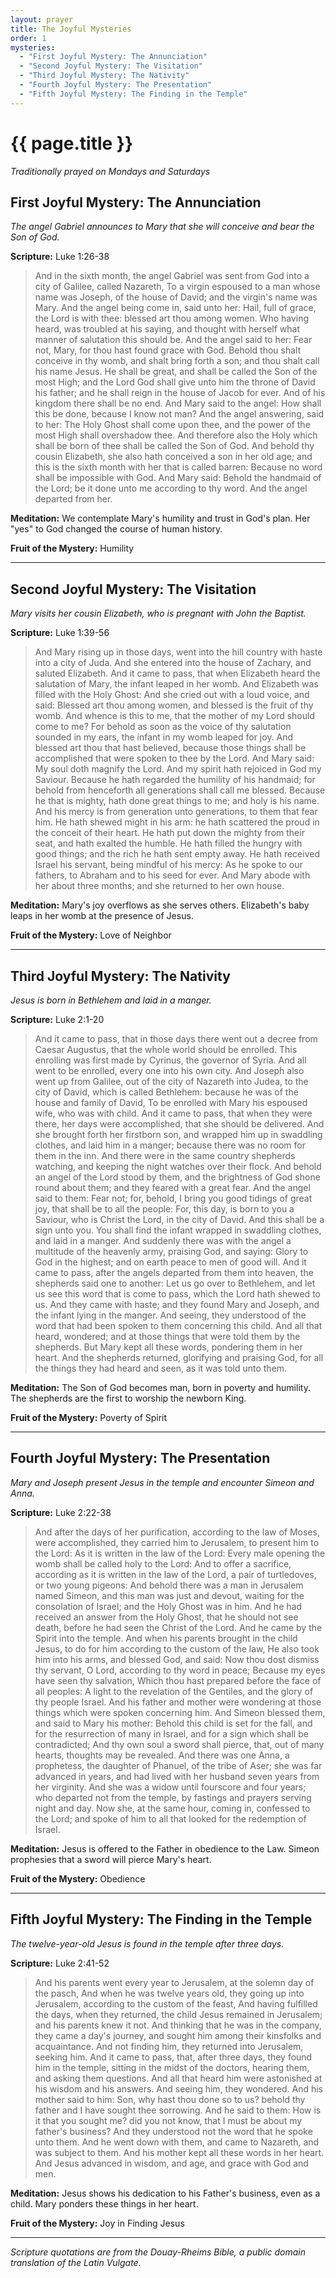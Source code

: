 ```yaml
---
layout: prayer
title: The Joyful Mysteries
order: 1
mysteries:
  - "First Joyful Mystery: The Annunciation"
  - "Second Joyful Mystery: The Visitation"
  - "Third Joyful Mystery: The Nativity"
  - "Fourth Joyful Mystery: The Presentation"
  - "Fifth Joyful Mystery: The Finding in the Temple"
---
```

# {{ page.title }}

*Traditionally prayed on Mondays and Saturdays*

## First Joyful Mystery: The Annunciation

*The angel Gabriel announces to Mary that she will conceive and bear the Son of God.*

**Scripture:** Luke 1:26-38

> And in the sixth month, the angel Gabriel was sent from God into a city of
> Galilee, called Nazareth, To a virgin espoused to a man whose name was Joseph,
> of the house of David; and the virgin's name was Mary. And the angel being
> come in, said unto her: Hail, full of grace, the Lord is with thee: blessed
> art thou among women. Who having heard, was troubled at his saying, and thought
> with herself what manner of salutation this should be. And the angel said to
> her: Fear not, Mary, for thou hast found grace with God. Behold thou shalt
> conceive in thy womb, and shalt bring forth a son; and thou shalt call his
> name Jesus. He shall be great, and shall be called the Son of the most High;
> and the Lord God shall give unto him the throne of David his father; and he
> shall reign in the house of Jacob for ever. And of his kingdom there shall
> be no end. And Mary said to the angel: How shall this be done, because I know
> not man? And the angel answering, said to her: The Holy Ghost shall come upon
> thee, and the power of the most High shall overshadow thee. And therefore
> also the Holy which shall be born of thee shall be called the Son of God.
> And behold thy cousin Elizabeth, she also hath conceived a son in her old age;
> and this is the sixth month with her that is called barren: Because no word
> shall be impossible with God. And Mary said: Behold the handmaid of the Lord;
> be it done unto me according to thy word. And the angel departed from her.

**Meditation:** We contemplate Mary's humility and trust in God's plan. Her
"yes" to God changed the course of human history.

**Fruit of the Mystery:** Humility

---

## Second Joyful Mystery: The Visitation

*Mary visits her cousin Elizabeth, who is pregnant with John the Baptist.*

**Scripture:** Luke 1:39-56

> And Mary rising up in those days, went into the hill country with haste
> into a city of Juda. And she entered into the house of Zachary, and saluted
> Elizabeth. And it came to pass, that when Elizabeth heard the salutation of
> Mary, the infant leaped in her womb. And Elizabeth was filled with the Holy
> Ghost: And she cried out with a loud voice, and said: Blessed art thou among
> women, and blessed is the fruit of thy womb. And whence is this to me, that
> the mother of my Lord should come to me? For behold as soon as the voice of
> thy salutation sounded in my ears, the infant in my womb leaped for joy. And
> blessed art thou that hast believed, because those things shall be accomplished
> that were spoken to thee by the Lord. And Mary said: My soul doth magnify the
> Lord. And my spirit hath rejoiced in God my Saviour. Because he hath regarded
> the humility of his handmaid; for behold from henceforth all generations shall
> call me blessed. Because he that is mighty, hath done great things to me; and
> holy is his name. And his mercy is from generation unto generations, to them
> that fear him. He hath shewed might in his arm: he hath scattered the proud in
> the conceit of their heart. He hath put down the mighty from their seat, and
> hath exalted the humble. He hath filled the hungry with good things; and the
> rich he hath sent empty away. He hath received Israel his servant, being mindful
> of his mercy: As he spoke to our fathers, to Abraham and to his seed for ever.
> And Mary abode with her about three months; and she returned to her own house.

**Meditation:** Mary's joy overflows as she serves others. Elizabeth's baby leaps in her womb at the presence of Jesus.

**Fruit of the Mystery:** Love of Neighbor

---

## Third Joyful Mystery: The Nativity

*Jesus is born in Bethlehem and laid in a manger.*

**Scripture:** Luke 2:1-20

> And it came to pass, that in those days there went out a decree from Caesar
> Augustus, that the whole world should be enrolled. This enrolling was first
> made by Cyrinus, the governor of Syria. And all went to be enrolled, every
> one into his own city. And Joseph also went up from Galilee, out of the city
> of Nazareth into Judea, to the city of David, which is called Bethlehem:
> because he was of the house and family of David, To be enrolled with Mary his
> espoused wife, who was with child. And it came to pass, that when they were
> there, her days were accomplished, that she should be delivered. And she
> brought forth her firstborn son, and wrapped him up in swaddling clothes, and
> laid him in a manger; because there was no room for them in the inn. And there
> were in the same country shepherds watching, and keeping the night watches
> over their flock. And behold an angel of the Lord stood by them, and the
> brightness of God shone round about them; and they feared with a great fear.
> And the angel said to them: Fear not; for, behold, I bring you good tidings
> of great joy, that shall be to all the people: For, this day, is born to you
> a Saviour, who is Christ the Lord, in the city of David. And this shall be a
> sign unto you. You shall find the infant wrapped in swaddling clothes, and
> laid in a manger. And suddenly there was with the angel a multitude of the
> heavenly army, praising God, and saying: Glory to God in the highest; and on
> earth peace to men of good will. And it came to pass, after the angels departed
> from them into heaven, the shepherds said one to another: Let us go over to
> Bethlehem, and let us see this word that is come to pass, which the Lord hath
> shewed to us. And they came with haste; and they found Mary and Joseph, and
> the infant lying in the manger. And seeing, they understood of the word that
> had been spoken to them concerning this child. And all that heard, wondered;
> and at those things that were told them by the shepherds. But Mary kept all
> these words, pondering them in her heart. And the shepherds returned, glorifying
> and praising God, for all the things they had heard and seen, as it was told
> unto them.

**Meditation:** The Son of God becomes man, born in poverty and humility. The shepherds are the first to worship the newborn King.

**Fruit of the Mystery:** Poverty of Spirit

---

## Fourth Joyful Mystery: The Presentation

*Mary and Joseph present Jesus in the temple and encounter Simeon and Anna.*

**Scripture:** Luke 2:22-38

> And after the days of her purification, according to the law of Moses, were
> accomplished, they carried him to Jerusalem, to present him to the Lord: As
> it is written in the law of the Lord: Every male opening the womb shall be
> called holy to the Lord: And to offer a sacrifice, according as it is written
> in the law of the Lord, a pair of turtledoves, or two young pigeons: And
> behold there was a man in Jerusalem named Simeon, and this man was just and
> devout, waiting for the consolation of Israel; and the Holy Ghost was in him.
> And he had received an answer from the Holy Ghost, that he should not see
> death, before he had seen the Christ of the Lord. And he came by the Spirit
> into the temple. And when his parents brought in the child Jesus, to do for
> him according to the custom of the law, He also took him into his arms, and
> blessed God, and said: Now thou dost dismiss thy servant, O Lord, according
> to thy word in peace; Because my eyes have seen thy salvation, Which thou hast
> prepared before the face of all peoples: A light to the revelation of the
> Gentiles, and the glory of thy people Israel. And his father and mother were
> wondering at those things which were spoken concerning him. And Simeon blessed
> them, and said to Mary his mother: Behold this child is set for the fall, and
> for the resurrection of many in Israel, and for a sign which shall be contradicted;
> And thy own soul a sword shall pierce, that, out of many hearts, thoughts may
> be revealed. And there was one Anna, a prophetess, the daughter of Phanuel,
> of the tribe of Aser; she was far advanced in years, and had lived with her
> husband seven years from her virginity. And she was a widow until fourscore
> and four years; who departed not from the temple, by fastings and prayers
> serving night and day. Now she, at the same hour, coming in, confessed to the
> Lord; and spoke of him to all that looked for the redemption of Israel.

**Meditation:** Jesus is offered to the Father in obedience to the Law. Simeon prophesies that a sword will pierce Mary's heart.

**Fruit of the Mystery:** Obedience

---

## Fifth Joyful Mystery: The Finding in the Temple

*The twelve-year-old Jesus is found in the temple after three days.*

**Scripture:** Luke 2:41-52

> And his parents went every year to Jerusalem, at the solemn day of the pasch,
> And when he was twelve years old, they going up into Jerusalem, according to
> the custom of the feast, And having fulfilled the days, when they returned,
> the child Jesus remained in Jerusalem; and his parents knew it not. And thinking
> that he was in the company, they came a day's journey, and sought him among
> their kinsfolks and acquaintance. And not finding him, they returned into
> Jerusalem, seeking him. And it came to pass, that, after three days, they
> found him in the temple, sitting in the midst of the doctors, hearing them,
> and asking them questions. And all that heard him were astonished at his wisdom
> and his answers. And seeing him, they wondered. And his mother said to him:
> Son, why hast thou done so to us? behold thy father and I have sought thee
> sorrowing. And he said to them: How is it that you sought me? did you not know,
> that I must be about my father's business? And they understood not the word
> that he spoke unto them. And he went down with them, and came to Nazareth,
> and was subject to them. And his mother kept all these words in her heart.
> And Jesus advanced in wisdom, and age, and grace with God and men.

**Meditation:** Jesus shows his dedication to his Father's business, even as a child. Mary ponders these things in her heart.

**Fruit of the Mystery:** Joy in Finding Jesus

---

*Scripture quotations are from the Douay-Rheims Bible, a public domain translation of the Latin Vulgate.*
